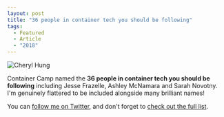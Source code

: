 ```yaml
---
layout: post
title: "36 people in container tech you should be following"
tags:
  - Featured
  - Article
  - "2018"
---
```


![Cheryl Hung](https://cdn-images-1.medium.com/max/1600/1*RR2CCmq2zcIGXnzI6eDhYg.jpeg)

Container Camp named the **36 people in container tech you should be following** including Jesse Frazelle, Ashley McNamara and Sarah Novotny. I'm genuinely flattered to be included alongside many brilliant names!

You can [follow me on Twitter](https://twitter.com/oicheryl), and don't forget to [check out the full list](https://medium.com/containercamp/35-people-in-container-tech-you-should-be-following-5300bd4766a0).
